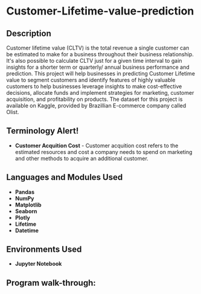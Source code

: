 # Customer-Lifetime-value-prediction
<h2>Description</h2>
Customer lifetime value (CLTV) is the total revenue a single customer can be estimated to make for a business throughout their business relationship. It's also possible to calculate CLTV just for a given time interval to gain  insights for a shorter term or quarterly/ annual business performance and prediction.
This project will help businesses in predicting Customer Lifetime value to segment customers and identify features of highly valuable customers to help businesses leverage insights to make cost-effective decisions,  allocate funds and implement strategies for marketing, customer acquisition, and profitability on products.
The dataset for this project is available on Kaggle, provided by Brazillian E-commerce company called Olist.

<h2>Terminology Alert!</h2>

- <b>Customer Acquition Cost</b> - Customer acquition cost refers to the estimated resources and cost a company needs to spend on marketing and other methods to acquire an additional customer. 




<h2>Languages and Modules Used</h2>

- <b>Pandas</b> 
- <b>NumPy</b>
- <b>Matplotlib</b> 
- <b>Seaborn</b> 
- <b>Plotly</b> 
- <b>Lifetime</b>
- <b>Datetime</b>

<h2>Environments Used </h2>

- <b>Jupyter Notebook</b>



<h2>Program walk-through:</h2>

<!--

<p align="center">
Launch the utility: <br/>
<img src="https://i.imgur.com/62TgaWL.png" height="80%" width="80%" alt="Disk Sanitization Steps"/>
<br />
<br />
Select the disk:  <br/>
<img src="https://i.imgur.com/tcTyMUE.png" height="80%" width="80%" alt="Disk Sanitization Steps"/>
<br />
<br />
Enter the number of passes: <br/>
<img src="https://i.imgur.com/nCIbXbg.png" height="80%" width="80%" alt="Disk Sanitization Steps"/>
<br />
<br />
Confirm your selection:  <br/>
<img src="https://i.imgur.com/cdFHBiU.png" height="80%" width="80%" alt="Disk Sanitization Steps"/>
<br />
<br />
Wait for process to complete (may take some time):  <br/>
<img src="https://i.imgur.com/JL945Ga.png" height="80%" width="80%" alt="Disk Sanitization Steps"/>
<br />
<br />
Sanitization complete:  <br/>
<img src="https://i.imgur.com/K71yaM2.png" height="80%" width="80%" alt="Disk Sanitization Steps"/>
<br />
<br />
Observe the wiped disk:  <br/>
<img src="https://i.imgur.com/AeZkvFQ.png" height="80%" width="80%" alt="Disk Sanitization Steps"/>
</p>


 ```diff
- text in red
+ text in green
! text in orange
# text in gray
@@ text in purple (and bold)@@
```
--!>
